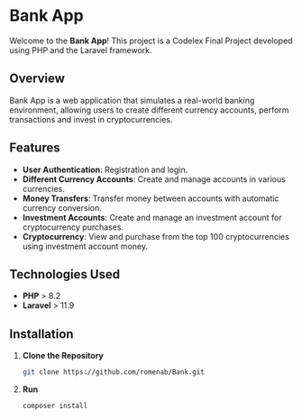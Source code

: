 # Bank App

Welcome to the **Bank App**!
This project is a Codelex Final Project developed using PHP and the Laravel framework. 

## Overview

Bank App is a web application that simulates a real-world banking environment, allowing users to create different currency accounts, perform transactions and invest in cryptocurrencies.

## Features

- **User Authentication**: Registration and login.
- **Different Currency Accounts**: Create and manage accounts in various currencies.
- **Money Transfers**: Transfer money between accounts with automatic currency conversion.
- **Investment Accounts**: Create and manage an investment account for cryptocurrency purchases.
- **Cryptocurrency**: View and purchase from the top 100 cryptocurrencies using investment account money.

## Technologies Used

- **PHP** > 8.2
- **Laravel** > 11.9

## Installation


1. **Clone the Repository**

   ```bash
   git clone https://github.com/romenab/Bank.git

2. **Run**

   ```bash
   composer install
